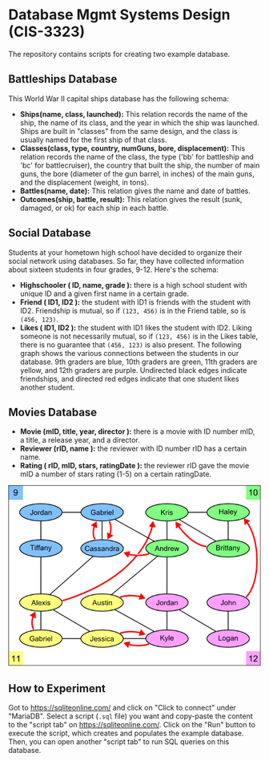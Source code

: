 # Database Mgmt Systems Design (CIS-3323)
The repository contains scripts for creating two example database.

## Battleships Database
This World War II capital ships database has the following schema:

* **Ships(name, class, launched):** This relation records the name of the ship, the name of its class, and the year in which the ship was launched. Ships are built in "classes" from the same design, and the class is usually named for the first ship of that class.
* **Classes(class, type, country, numGuns, bore, displacement):** This relation records the name of the class, the type ('bb' for battleship and 'bc' for battlecruiser), the country that built the ship, the number of main guns, the bore (diameter of the gun barrel, in inches) of the main guns, and the displacement (weight, in tons).
* **Battles(name, date):** This relation gives the name and date of battles.
* **Outcomes(ship, battle, result):** This relation gives the result (sunk, damaged, or ok) for each ship in each battle.

## Social Database
Students at your hometown high school have decided to organize their social network using databases. So far, they have collected information about sixteen students in four grades, 9-12. Here's the schema:

* **Highschooler ( ID, name, grade ):** there is a high school student with unique ID and a given first name in a certain grade.
* **Friend ( ID1, ID2 ):** the student with ID1 is friends with the student with ID2. Friendship is mutual, so if `(123, 456)` is in the Friend table, so is `(456, 123)`.
* **Likes ( ID1, ID2 ):** the student with ID1 likes the student with ID2. Liking someone is not necessarily mutual, so if `(123, 456)` is in the Likes table, there is no guarantee that `(456, 123)` is also present.
The following graph shows the various connections between the students in our database. 9th graders are blue, 10th graders are green, 11th graders are yellow, and 12th graders are purple. Undirected black edges indicate friendships, and directed red edges indicate that one student likes another student.

## Movies Database
* **Movie (mID, title, year, director ):** there is a movie with ID number mID, a title, a release year, and a director. 
* **Reviewer (rID, name ):** the reviewer with ID number rID has a certain name. 
* **Rating ( rID, mID, stars, ratingDate ):** the reviewer rID gave the movie mID a number of stars rating (1-5) on a certain ratingDate. 

<img src="https://github.com/sbunivedu/db_example_database/blob/master/images/social.png">

## How to Experiment
Got to https://sqliteonline.com/ and click on "Click to connect" under "MariaDB". Select a script (`.sql` file) you want and copy-paste the content to the "script tab" on https://sqliteonline.com/. Click on the "Run" button to execute the script, which creates and populates the example database. Then, you can open another "script tab" to run SQL queries on this database.
